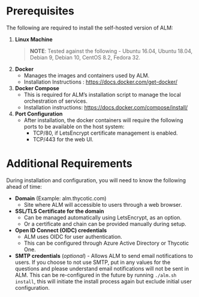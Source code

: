 [title]: # (Self-Hosted)
[tags]: # (Account Lifecycle Manager,ALM,Active Directory,on-premise,on-prem,self hosted)
[priority]: # (4500)


# Prerequisites

The following are required to install the self-hosted version of ALM:

1. **Linux Machine**
    >**NOTE**: Tested against the following - Ubuntu 16.04, Ubuntu 18.04, Debian 9, Debian 10, CentOS 8.2, Fedora 32.
1. **Docker**
    * Manages the images and containers used by ALM.
    * Installation Instructions : https://docs.docker.com/get-docker/
1. **Docker Compose**
    * This is required for ALM’s installation script to manage the local orchestration of services.
    * Installation instructions: https://docs.docker.com/compose/install/
1. **Port Configuration**
    * After installation, the docker containers will require the following ports to be available on the host system:
        * TCP/80, if LetsEncrypt certificate management is enabled.
        * TCP/443 for the web UI.

# Additional Requirements

During installation and configuration, you will need to know the following ahead of time:

* **Domain** (Example: alm.thycotic.com)
  * Site where ALM will accessible to users through a web browser.
* **SSL/TLS Certificate for the domain** 
  * Can be managed automatically using LetsEncrypt, as an option.
  * Or a certificate and chain can be provided manually during setup.
* **Open ID Connect (OIDC) credentials**
  * ALM uses OIDC for user authentication.
  * This can be configured through Azure Active Directory or Thycotic One.
* **SMTP credentials** (*optional*) - Allows ALM to send email notifications to users.  If you choose to not use SMTP, put in any values for the questions and please understand email notifications will not be sent in ALM. This can be re-configured in the future by running ```./alm.sh install```, this will initiate the install process again but exclude initial user configuration.

